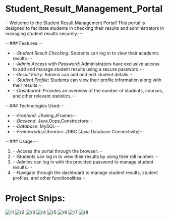 # Student_Result_Management_Portal
⋅⋅⋅Welcome to the Student Result Management Portal! This portal is designed to facilitate students in checking their results and administrators in managing student results securely.⋅⋅⋅

⋅⋅⋅### Features:⋅⋅⋅
- ⋅⋅⋅*Student Result Checking*: Students can log in to view their academic results.⋅⋅⋅
- ⋅⋅⋅*Admin Access with Password*: Administrators have exclusive access to add and manage student results using a secure password.⋅⋅⋅
- ⋅⋅⋅*Result Entry*: Admins can add and edit student details.⋅⋅⋅
- ⋅⋅⋅*Student Profile*: Students can view their profile information along with their results.⋅⋅⋅
- ⋅⋅⋅*Dashboard*: Provides an overview of the number of students, courses, and other relevant statistics.⋅⋅⋅

⋅⋅⋅### Technologies Used:⋅⋅⋅
- ⋅⋅⋅*Frontend*: JSwing,JFrames⋅⋅⋅
- ⋅⋅⋅*Backend*: Java,Oops,Constructors⋅⋅⋅
- ⋅⋅⋅*Database*: MySQL⋅⋅⋅
- ⋅⋅⋅*Frameworks/Libraries*: JDBC (Java Database Connectivity)⋅⋅⋅

⋅⋅⋅### Usage:⋅⋅⋅
1. ⋅⋅⋅Access the portal through the browser.⋅⋅⋅
2. ⋅⋅⋅Students can log in to view their results by using their roll number.⋅⋅⋅
3. ⋅⋅⋅Admins can log in with the provided password to manage student results.⋅⋅⋅
4. ⋅⋅⋅Navigate through the dashboard to manage student results, student profiles, and other functionalities.⋅⋅⋅

# Project Snips:
![r1](https://github.com/KalyankarPooja/Student_Result_Management_Portal/assets/136887565/491bb248-1dfa-4efb-95c2-f2f69823ca2a)
![r2](https://github.com/KalyankarPooja/Student_Result_Management_Portal/assets/136887565/36a986f4-94be-4dde-b6a8-797c2c82378e)
![r3](https://github.com/KalyankarPooja/Student_Result_Management_Portal/assets/136887565/19d19afe-bb15-42be-83bf-a88178300e90)
![r4](https://github.com/KalyankarPooja/Student_Result_Management_Portal/assets/136887565/791f6a1b-8f8f-41cd-be5f-65cf8e1d0722)
![r5](https://github.com/KalyankarPooja/Student_Result_Management_Portal/assets/136887565/89b2e6ef-5cc3-4e35-ae20-f20a07f0d035)
![r6](https://github.com/KalyankarPooja/Student_Result_Management_Portal/assets/136887565/533e30cb-fa81-4c24-b3e8-6f8efbf8c8a0)
![r7](https://github.com/KalyankarPooja/Student_Result_Management_Portal/assets/136887565/b8c51abe-eb9a-45d4-9b8c-24d6d47aeff4)
![r8](https://github.com/KalyankarPooja/Student_Result_Management_Portal/assets/136887565/e510d0f6-633d-4db0-b565-e98526a3309e)

